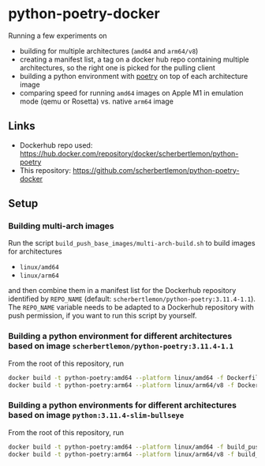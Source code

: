 # python-poetry-docker

Running a few experiments on

* building for multiple architectures (``amd64`` and ``arm64/v8``)
* creating a manifest list, a tag on a docker hub repo containing multiple architectures, so the right one is picked for the pulling client
* building a python environment with [poetry](https://python-poetry.org/) on top of each architecture image
* comparing speed for running ``amd64`` images on Apple M1 in emulation mode (qemu or Rosetta) vs. native ``arm64`` image

## Links

* Dockerhub repo used: https://hub.docker.com/repository/docker/scherbertlemon/python-poetry
* This repository: https://github.com/scherbertlemon/python-poetry-docker

## Setup

### Building multi-arch images

Run the script ``build_push_base_images/multi-arch-build.sh`` to build images for architectures

* ``linux/amd64``
* ``linux/arm64``

and then combine them in a manifest list for the Dockerhub repository identified by ``REPO_NAME`` (default: ``scherbertlemon/python-poetry:3.11.4-1.1``). The ``REPO_NAME`` variable needs to be adapted to a Dockerhub repository with push permission, if you want to run this script by yourself.

### Building a python environment for different architectures based on image ``scherbertlemon/python-poetry:3.11.4-1.1``

From the root of this repository, run

```bash
docker build -t python-poetry:amd64 --platform linux/amd64 -f Dockerfile .
docker build -t python-poetry:arm64 --platform linux/arm64/v8 -f Dockerfile .
```

### Building a python environments for different architectures based on image ``python:3.11.4-slim-bullseye``

From the root of this repository, run

```bash
docker build -t python-poetry:amd64 --platform linux/amd64 -f build_push_base_images/Dockerfile --target environment .
docker build -t python-poetry:arm64 --platform linux/arm64/v8 -f build_push_base_images/Dockerfile --target environment .
```
